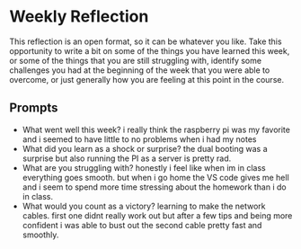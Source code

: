 # Weekly Reflection
This reflection is an open format, so it can be whatever you like. Take this opportunity to write a bit on some of the things you have learned this week, or some of the things that you are still struggling with, identify some challenges you had at the beginning of the week that you were able to overcome, or just generally how you are feeling at this point in the course.

## Prompts
- What went well this week? i really think the raspberry pi was my favorite and i seemed to have little to no problems when i had my notes
- What did you learn as a shock or surprise? the dual booting was a surprise but also running the PI as a server is pretty rad.
- What are you struggling with? honestly i feel like when im in class everything goes smooth. but when i go home the VS code gives me hell and i seem to spend more time stressing about the homework than i do in class.
- What would you count as a victory? learning to make the network cables. first one didnt really work out but after a few tips and being more confident i was able to bust out the second cable pretty fast and smoothly.